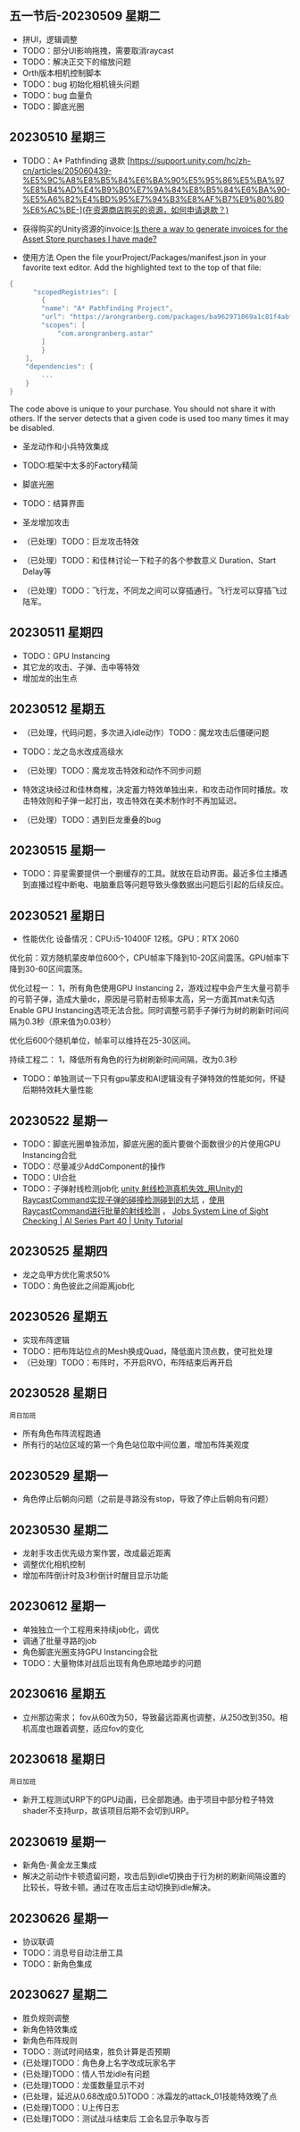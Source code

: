 ## 五一节后-20230509 星期二
- 拼UI，逻辑调整
- TODO：部分UI影响拖拽，需要取消raycast
- TODO：解决正交下的缩放问题
- Orth版本相机控制脚本
- TODO：bug 初始化相机镜头问题
- TODO：bug 血量负
- TODO：脚底光圈


## 20230510 星期三
- TODO：A* Pathfinding 退款
[https://support.unity.com/hc/zh-cn/articles/205060439-%E5%9C%A8%E8%B5%84%E6%BA%90%E5%95%86%E5%BA%97%E8%B4%AD%E4%B9%B0%E7%9A%84%E8%B5%84%E6%BA%90-%E5%A6%82%E4%BD%95%E7%94%B3%E8%AF%B7%E9%80%80%E6%AC%BE-](在资源商店购买的资源，如何申请退款？)

- 获得购买的Unity资源的invoice:[Is there a way to generate invoices for the Asset Store purchases I have made?](https://support.unity.com/hc/en-us/articles/205790859-Is-there-a-way-to-generate-invoices-for-the-Asset-Store-purchases-I-have-made-?source=search&auth_token=eyJhbGciOiJIUzI1NiJ9.eyJhY2NvdW50X2lkIjoyNzI3MDEsInVzZXJfaWQiOjE1NTA4NjI5NzkxMjUyLCJ0aWNrZXRfaWQiOjE1NTkwNTksImNoYW5uZWxfaWQiOjYzLCJ0eXBlIjoiU0VBUkNIIiwiZXhwIjoxNjg2MjkxNzU0fQ.0tMJoDJ1LZYjhjDbjVlwXLg9os3Lro7b372JnCmDZ84)

- 使用方法
Open the file yourProject/Packages/manifest.json in your favorite text editor.
Add the highlighted text to the top of that file:
```c
{
      "scopedRegistries": [
        {
        "name": "A* Pathfinding Project",
        "url": "https://arongranberg.com/packages/ba962971069a1c81f4abf26e4c8d2291645b3b4caf892/",
        "scopes": [
            "com.arongranberg.astar"
        ]
        }
    ],
    "dependencies": {
        ...
    }
}
```
The code above is unique to your purchase. You should not share it with others. If the server detects that a given code is used too many times it may be disabled. 

- 圣龙动作和小兵特效集成

- TODO:框架中太多的Factory精简
- 脚底光圈
- TODO：结算界面
- 圣龙增加攻击
- （已处理）TODO：巨龙攻击特效
- （已处理）TODO：和佳林讨论一下粒子的各个参数意义
Duration、Start Delay等

- （已处理）TODO：飞行龙，不同龙之间可以穿插通行。飞行龙可以穿插飞过陆军。


## 20230511 星期四
- TODO：GPU Instancing
- 其它龙的攻击、子弹、击中等特效
- 增加龙的出生点

## 20230512 星期五
- （已处理，代码问题，多次进入idle动作）TODO：魔龙攻击后僵硬问题
- TODO：龙之岛水改成高级水
- （已处理）TODO：魔龙攻击特效和动作不同步问题
- 特效这块经过和佳林商榷，决定蓄力特效单独出来，和攻击动作同时播放。攻击特效则和子弹一起打出，攻击特效在美术制作时不再加延迟。

- （已处理）TODO：遇到巨龙重叠的bug


## 20230515 星期一
- TODO：异星需要提供一个删缓存的工具。就放在启动界面。最近多位主播遇到直播过程中断电、电脑重启等问题导致头像数据出问题后引起的后续反应。


## 20230521 星期日
- 性能优化
设备情况：CPU:i5-10400F 12核。GPU：RTX 2060

优化前：双方随机蒙皮单位600个，CPU帧率下降到10-20区间震荡。GPU帧率下降到30-60区间震荡。

优化过程一：
1，所有角色使用GPU Instancing
2，游戏过程中会产生大量弓箭手的弓箭子弹，造成大量dc，原因是弓箭射击频率太高，另一方面其mat未勾选Enable GPU Instancing选项无法合批。同时调整弓箭手子弹行为树的刷新时间间隔为0.3秒（原来值为0.03秒）

优化后600个随机单位，帧率可以维持在25-30区间。


持续工程二：
1，降低所有角色的行为树刷新时间间隔，改为0.3秒


- TODO：单独测试一下只有gpu蒙皮和AI逻辑没有子弹特效的性能如何，怀疑后期特效耗大量性能


## 20230522 星期一
- TODO：脚底光圈单独添加，脚底光圈的面片要做个面数很少的片使用GPU Instancing合批
- TODO：尽量减少AddComponent的操作
- TODO：UI合批
- TODO：子弹射线检测job化  [unity 射线检测真机失效_用Unity的RaycastCommand实现子弹的碰撞检测碰到的大坑](https://blog.csdn.net/weixin_32054021/article/details/112033099?spm=1001.2101.3001.6650.2&utm_medium=distribute.pc_relevant.none-task-blog-2%7Edefault%7ECTRLIST%7ERate-2-112033099-blog-115904906.235%5Ev36%5Epc_relevant_default_base3&depth_1-utm_source=distribute.pc_relevant.none-task-blog-2%7Edefault%7ECTRLIST%7ERate-2-112033099-blog-115904906.235%5Ev36%5Epc_relevant_default_base3&utm_relevant_index=3) ，[使用RaycastCommand进行批量的射线检测](https://blog.csdn.net/qq_33205561/article/details/115904906) ， [Jobs System Line of Sight Checking | AI Series Part 40 | Unity Tutorial](https://www.youtube.com/watch?v=dHLNqbKrJdg)


## 20230525 星期四
- 龙之岛甲方优化需求50%
- TODO：角色彼此之间距离job化

## 20230526 星期五
- 实现布阵逻辑
- TODO：把布阵站位点的Mesh换成Quad，降低面片顶点数，使可批处理
- （已处理）TODO：布阵时，不开启RVO，布阵结束后再开启


## 20230528 星期日
``周日加班``
- 所有角色布阵流程跑通
- 所有行的站位区域的第一个角色站位取中间位置，增加布阵美观度

## 20230529 星期一
- 角色停止后朝向问题（之前是寻路没有stop，导致了停止后朝向有问题）

## 20230530 星期二
- 龙射手攻击优先级方案作罢，改成最近距离
- 调整优化相机控制
- 增加布阵倒计时及3秒倒计时醒目显示功能
 

## 20230612 星期一
- 单独独立一个工程用来持续job化，调优
- 调通了批量寻路的job
- 角色脚底光圈支持GPU Instancing合批
- TODO：大量物体对战后出现有角色原地踏步的问题


## 20230616 星期五
- 立州那边需求；
fov从60改为50，导致最远距离也调整，从250改到350。相机高度也跟着调整，适应fov的变化

## 20230618 星期日
``周日加班``
- 新开工程测试URP下的GPU动画，已全部跑通。由于项目中部分粒子特效shader不支持urp，故该项目后期不会切到URP。

## 20230619 星期一
- 新角色-黄金龙王集成
- 解决之前动作卡顿遗留问题，攻击后到idle切换由于行为树的刷新间隔设置的比较长，导致卡顿。通过在攻击后主动切换到idle解决。


## 20230626 星期一
- 协议联调
- TODO：消息号自动注册工具
- TODO：新角色集成


## 20230627 星期二
- 胜负规则调整
- 新角色特效集成
- 新角色布阵规则
- TODO：测试时间结束，胜负计算是否预期
- (已处理)TODO：角色身上名字改成玩家名字
- (已处理)TODO：情人节龙idle有问题
- (已处理)TODO：龙蛋数量显示不对
- (已处理，延迟从0.68改成0.5)TODO：冰霜龙的attack_01技能特效晚了点
- (已处理)TODO：U上传日志
- (已处理)TODO：测试战斗结束后 工会名显示争取与否